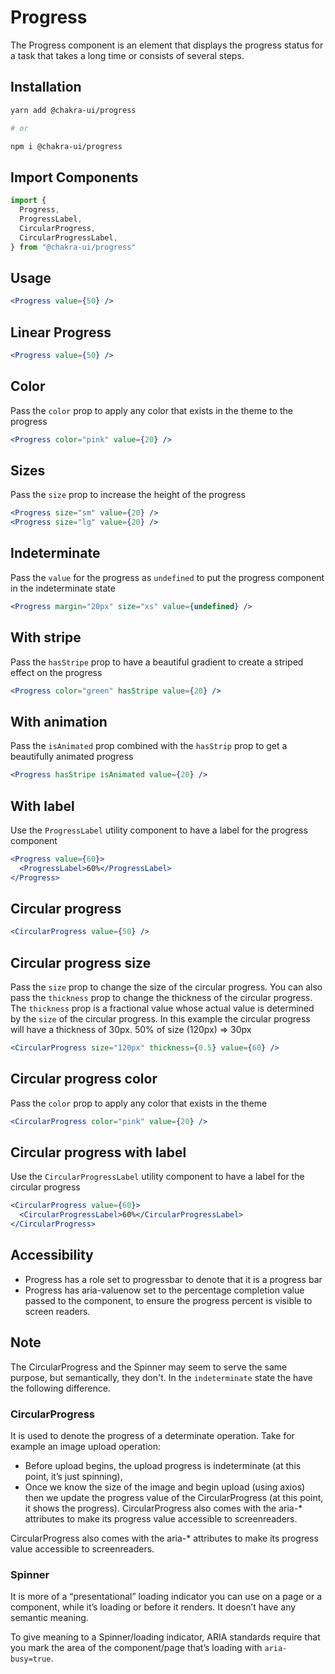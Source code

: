 # Progress

The Progress component is an element that displays the progress status for a
task that takes a long time or consists of several steps.

## Installation

```sh
yarn add @chakra-ui/progress

# or

npm i @chakra-ui/progress
```

## Import Components

```jsx
import {
  Progress,
  ProgressLabel,
  CircularProgress,
  CircularProgressLabel,
} from "@chakra-ui/progress"
```

## Usage

```jsx
<Progress value={50} />
```

## Linear Progress

```jsx
<Progress value={50} />
```

## Color

Pass the `color` prop to apply any color that exists in the theme to the
progress

```jsx
<Progress color="pink" value={20} />
```

## Sizes

Pass the `size` prop to increase the height of the progress

```jsx
<Progress size="sm" value={20} />
<Progress size="lg" value={20} />
```

## Indeterminate

Pass the `value` for the progress as `undefined` to put the progress component
in the indeterminate state

```jsx
<Progress margin="20px" size="xs" value={undefined} />
```

## With stripe

Pass the `hasStripe` prop to have a beautiful gradient to create a striped
effect on the progress

```jsx
<Progress color="green" hasStripe value={20} />
```

## With animation

Pass the `isAnimated` prop combined with the `hasStrip` prop to get a
beautifully animated progress

```jsx
<Progress hasStripe isAnimated value={20} />
```

## With label

Use the `ProgressLabel` utility component to have a label for the progress
component

```jsx
<Progress value={60}>
  <ProgressLabel>60%</ProgressLabel>
</Progress>
```

## Circular progress

```jsx
<CircularProgress value={50} />
```

## Circular progress size

Pass the `size` prop to change the size of the circular progress. You can also
pass the `thickness` prop to change the thickness of the circular progress. The
`thickness` prop is a fractional value whose actual value is determined by the
`size` of the circular progress. In this example the circular progress will have
a thickness of 30px. 50% of size (120px) => 30px

```jsx
<CircularProgress size="120px" thickness={0.5} value={60} />
```

## Circular progress color

Pass the `color` prop to apply any color that exists in the theme

```jsx
<CircularProgress color="pink" value={20} />
```

## Circular progress with label

Use the `CircularProgressLabel` utility component to have a label for the
circular progress

```jsx
<CircularProgress value={60}>
  <CircularProgressLabel>60%</CircularProgressLabel>
</CircularProgress>
```

## Accessibility

- Progress has a role set to progressbar to denote that it is a progress bar
- Progress has aria-valuenow set to the percentage completion value passed to
  the component, to ensure the progress percent is visible to screen readers.

## Note

The CircularProgress and the Spinner may seem to serve the same purpose, but
semantically, they don't. In the `indeterminate` state the have the following
difference.

### CircularProgress

It is used to denote the progress of a determinate operation. Take for example
an image upload operation:

- Before upload begins, the upload progress is indeterminate (at this point,
  it’s just spinning),
- Once we know the size of the image and begin upload (using axios) then we
  update the progress value of the CircularProgress (at this point, it shows the
  progress). CircularProgress also comes with the aria-\* attributes to make its
  progress value accessible to screenreaders.

CircularProgress also comes with the aria-\* attributes to make its progress
value accessible to screenreaders.

### Spinner

It is more of a “presentational” loading indicator you can use on a page or a
component, while it’s loading or before it renders. It doesn’t have any semantic
meaning.

To give meaning to a Spinner/loading indicator, ARIA standards require that you
mark the area of the component/page that’s loading with `aria-busy=true`.
